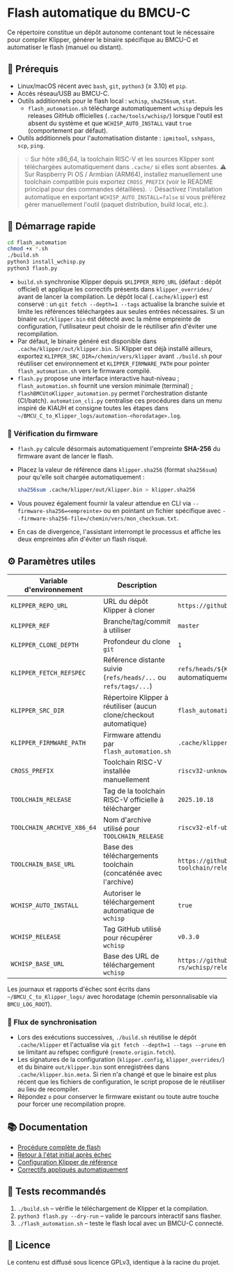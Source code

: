 # Flash automatique du BMCU-C

Ce répertoire constitue un dépôt autonome contenant tout le nécessaire pour
compiler Klipper, générer le binaire spécifique au BMCU-C et automatiser le
flash (manuel ou distant).

## 🧰 Prérequis

- Linux/macOS récent avec `bash`, `git`, `python3` (≥ 3.10) et `pip`.
- Accès réseau/USB au BMCU-C.
- Outils additionnels pour le flash local : `wchisp`, `sha256sum`, `stat`.
  - `flash_automation.sh` télécharge automatiquement `wchisp` depuis les
    releases GitHub officielles (`.cache/tools/wchisp/`) lorsque l'outil est
    absent du système et que `WCHISP_AUTO_INSTALL` vaut `true` (comportement
    par défaut).
- Outils additionnels pour l'automatisation distante : `ipmitool`, `sshpass`,
  `scp`, `ping`.

> 💡 Sur hôte x86_64, la toolchain RISC-V et les sources Klipper sont téléchargées automatiquement
> dans `.cache/` si elles sont absentes.
> ⚠️ Sur Raspberry Pi OS / Armbian (ARM64), installez manuellement une toolchain compatible
> puis exportez `CROSS_PREFIX` (voir le README principal pour des commandes détaillées).
> 💡 Désactivez l'installation automatique en exportant `WCHISP_AUTO_INSTALL=false`
> si vous préférez gérer manuellement l'outil (paquet distribution, build
> local, etc.).

## 🚀 Démarrage rapide

```bash
cd flash_automation
chmod +x *.sh
./build.sh
python3 install_wchisp.py
python3 flash.py
```

- `build.sh` synchronise Klipper depuis `$KLIPPER_REPO_URL` (défaut : dépôt
  officiel) et applique les correctifs présents dans `klipper_overrides/` avant
  de lancer la compilation. Le dépôt local (`.cache/klipper`) est conservé :
  un `git fetch --depth=1 --tags` actualise la branche suivie et limite les
  références téléchargées aux seules entrées nécessaires. Si un binaire
  `out/klipper.bin` est détecté avec la même empreinte de configuration,
  l'utilisateur peut choisir de le réutiliser afin d'éviter une recompilation.
- Par défaut, le binaire généré est disponible dans `.cache/klipper/out/klipper.bin`.
  Si Klipper est déjà installé ailleurs, exportez `KLIPPER_SRC_DIR=/chemin/vers/klipper`
  avant `./build.sh` pour réutiliser cet environnement et `KLIPPER_FIRMWARE_PATH`
  pour pointer `flash_automation.sh` vers le firmware compilé.
- `flash.py` propose une interface interactive haut-niveau ;
  `flash_automation.sh` fournit une version minimale (terminal) ;
  `flashBMCUtoKlipper_automation.py` permet l'orchestration distante (CI/batch).
  `automation_cli.py` centralise ces procédures dans un menu inspiré de KIAUH
  et consigne toutes les étapes dans `~/BMCU_C_to_Klipper_logs/automation-<horodatage>.log`.

### 🔐 Vérification du firmware

- `flash.py` calcule désormais automatiquement l'empreinte **SHA-256** du firmware
  avant de lancer le flash.
- Placez la valeur de référence dans `klipper.sha256` (format `sha256sum`)
  pour qu'elle soit chargée automatiquement :

  ```bash
  sha256sum .cache/klipper/out/klipper.bin > klipper.sha256
  ```

- Vous pouvez également fournir la valeur attendue en CLI via
  `--firmware-sha256=<empreinte>` ou en pointant un fichier spécifique avec
  `--firmware-sha256-file=/chemin/vers/mon_checksum.txt`.
- En cas de divergence, l'assistant interrompt le processus et affiche les
  deux empreintes afin d'éviter un flash risqué.

## ⚙️ Paramètres utiles

| Variable d'environnement | Description | Défaut |
| --- | --- | --- |
| `KLIPPER_REPO_URL` | URL du dépôt Klipper à cloner | `https://github.com/Klipper3d/klipper.git` |
| `KLIPPER_REF` | Branche/tag/commit à utiliser | `master` |
| `KLIPPER_CLONE_DEPTH` | Profondeur du clone `git` | `1` |
| `KLIPPER_FETCH_REFSPEC` | Référence distante suivie (`refs/heads/...` ou `refs/tags/...`) | `refs/heads/${KLIPPER_REF}` (déduit automatiquement) |
| `KLIPPER_SRC_DIR` | Répertoire Klipper à réutiliser (aucun clone/checkout automatique) | `flash_automation/.cache/klipper` |
| `KLIPPER_FIRMWARE_PATH` | Firmware attendu par `flash_automation.sh` | `.cache/klipper/out/klipper.bin` |
| `CROSS_PREFIX` | Toolchain RISC-V installée manuellement | `riscv32-unknown-elf-` |
| `TOOLCHAIN_RELEASE` | Tag de la toolchain RISC-V officielle à télécharger | `2025.10.18` |
| `TOOLCHAIN_ARCHIVE_X86_64` | Nom d'archive utilisé pour `TOOLCHAIN_RELEASE` | `riscv32-elf-ubuntu-22.04-gcc.tar.xz` |
| `TOOLCHAIN_BASE_URL` | Base des téléchargements toolchain (concaténée avec l'archive) | `https://github.com/riscv-collab/riscv-gnu-toolchain/releases/download/${TOOLCHAIN_RELEASE}` |
| `WCHISP_AUTO_INSTALL` | Autoriser le téléchargement automatique de `wchisp` | `true` |
| `WCHISP_RELEASE` | Tag GitHub utilisé pour récupérer `wchisp` | `v0.3.0` |
| `WCHISP_BASE_URL` | Base des URL de téléchargement `wchisp` | `https://github.com/ch32-rs/wchisp/releases/download` |

Les journaux et rapports d'échec sont écrits dans `~/BMCU_C_to_Klipper_logs/`
avec horodatage (chemin personnalisable via `BMCU_LOG_ROOT`).

### 🔄 Flux de synchronisation

- Lors des exécutions successives, `./build.sh` réutilise le dépôt
  `.cache/klipper` et l'actualise via `git fetch --depth=1 --tags --prune`
  en se limitant au refspec configuré (`remote.origin.fetch`).
- Les signatures de la configuration (`klipper.config`, `klipper_overrides/`)
  et du binaire `out/klipper.bin` sont enregistrées dans
  `.cache/klipper.bin.meta`. Si rien n'a changé et que le binaire est plus
  récent que les fichiers de configuration, le script propose de le réutiliser
  au lieu de recompiler.
- Répondez `o` pour conserver le firmware existant ou toute autre touche pour
  forcer une recompilation propre.

## 📚 Documentation

- [Procédure complète de flash](./docs/flash_procedure.md)
- [Retour à l'état initial après échec](./docs/rollback_procedure.md)
- [Configuration Klipper de référence](./klipper.config)
- [Correctifs appliqués automatiquement](./klipper_overrides)

## 🧪 Tests recommandés

1. `./build.sh` – vérifie le téléchargement de Klipper et la compilation.
2. `python3 flash.py --dry-run` – valide le parcours interactif sans flasher.
3. `./flash_automation.sh` – teste le flash local avec un BMCU-C connecté.

## 📄 Licence

Le contenu est diffusé sous licence GPLv3, identique à la racine du projet.

